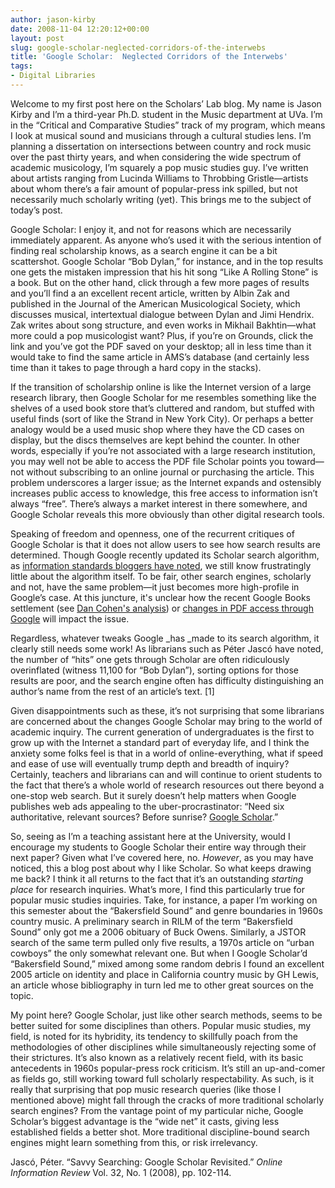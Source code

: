 ```yaml
---
author: jason-kirby
date: 2008-11-04 12:20:12+00:00
layout: post
slug: google-scholar-neglected-corridors-of-the-interwebs
title: 'Google Scholar:  Neglected Corridors of the Interwebs'
tags:
- Digital Libraries
---
```


Welcome to my first post here on the Scholars’ Lab blog.  My name is Jason Kirby and I’m a third-year Ph.D. student in the Music department at UVa.  I’m in the “Critical and Comparative Studies” track of my program, which means I look at musical sound and musicians through a cultural studies lens.  I’m planning a dissertation on intersections between country and rock music over the past thirty years, and when considering the wide spectrum of academic musicology, I’m squarely a pop music studies guy.  I’ve written about artists ranging from Lucinda Williams to Throbbing Gristle&mdash;artists about whom there’s a fair amount of popular-press ink spilled, but not necessarily much scholarly writing (yet).  This brings me to the subject of today’s post.

Google Scholar:  I enjoy it, and not for reasons which are necessarily immediately apparent.  As anyone who’s used it with the serious intention of finding real scholarship knows, as a search engine it can be a bit scattershot.  Google Scholar “Bob Dylan,” for instance, and in the top results one gets the mistaken impression that his hit song “Like A Rolling Stone” is a book.  But on the other hand, click through a few more pages of results and you’ll find a an excellent recent article, written by Albin Zak and published in the Journal of the American Musicological Society, which discusses musical, intertextual dialogue between Dylan and Jimi Hendrix.  Zak writes about song structure, and even works in Mikhail Bakhtin&mdash;what more could a pop musicologist want?  Plus, if you’re on Grounds, click the link and you’ve got the PDF saved on your desktop; all in less time than it would take to find the same article in AMS’s database (and certainly less time than it takes to page through a hard copy in the stacks).

If the transition of scholarship online is like the Internet version of a large research library, then Google Scholar for me resembles something like the shelves of a used book store that’s cluttered and random, but stuffed with useful finds (sort of like the Strand in New York City).  Or perhaps a better analogy would be a used music shop where they have the CD cases on display, but the discs themselves are kept behind the counter.  In other words, especially if you’re not associated with a large research institution, you may well not be able to access the PDF file Scholar points you toward&mdash;not without subscribing to an online journal or purchasing the article.  This problem underscores a larger issue; as the Internet expands and ostensibly increases public access to knowledge, this free access to information isn’t always “free”.  There’s always a market interest in there somewhere, and Google Scholar reveals this more obviously than other digital research tools.

Speaking of freedom and openness, one of the recurrent critiques of Google Scholar is that it does not allow users to see how search results are determined.  Though Google recently updated its Scholar search algorithm, as [information standards bloggers have noted](http://www.niso.org/blog/?p=20), we still know frustratingly little about the algorithm itself.  To be fair, other search engines, scholarly and not, have the same problem&mdash;it just becomes more high-profile in Google’s case. At this juncture, it's unclear how the recent Google Books settlement (see [Dan Cohen's analysis](http://www.dancohen.org/2008/10/28/first-impressions-of-the-google-books-settlement/)) or [changes in PDF access through Google](http://www.earlham.edu/~peters/fos/2008/11/google-creates-and-searches-ocr.html) will impact the issue.

Regardless, whatever tweaks Google _has _made to its search algorithm, it clearly still needs some work!  As librarians such as Péter Jascó have noted, the number of “hits” one gets through Scholar are often ridiculously overinflated (witness 11,100 for “Bob Dylan”), sorting options for those results are poor, and the search engine often has difficulty distinguishing an author’s name from the rest of an article’s text. [1]

Given disappointments such as these, it’s not surprising that some librarians are concerned about the changes Google Scholar may bring to the world of academic inquiry.  The current generation of undergraduates is the first to grow up with the Internet a standard part of everyday life, and I think the anxiety some folks feel is that in a world of online-everything, what if speed and ease of use will eventually trump depth and breadth of inquiry?  Certainly, teachers and librarians can and will continue to orient students to the fact that there’s a whole world of research resources out there beyond a one-stop web search.  But it surely doesn’t help matters when Google publishes web ads appealing to the uber-procrastinator:  “Need six authoritative, relevant sources?  Before sunrise?  [Google Scholar](http://photos1.blogger.com/blogger/5153/551/1600/scholar1.gif).”

So, seeing as I’m a teaching assistant here at the University, would I encourage my students to Google Scholar their entire way through their next paper?  Given what I’ve covered here, no. _However_, as you may have noticed, this a blog post about why I like Scholar.  So what keeps drawing me back?  I think it all returns to the fact that it’s an outstanding _starting place_ for research inquiries.  What’s more, I find this particularly true for popular music studies inquiries.  Take, for instance, a paper I’m working on this semester about the “Bakersfield Sound” and genre boundaries in 1960s country music.  A preliminary search in RILM of the term “Bakersfield Sound” only got me a 2006 obituary of Buck Owens.  Similarly, a JSTOR search of the same term pulled only five results, a 1970s article on “urban cowboys” the only somewhat relevant one.  But when I Google Scholar’d “Bakersfield Sound,” mixed among some random debris I found an excellent 2005 article on identity and place in California country music by GH Lewis, an article whose bibliography in turn led me to other great sources on the topic.

My point here?  Google Scholar, just like other search methods, seems to be better suited for some disciplines than others.  Popular music studies, my field, is noted for its hybridity, its tendency to skillfully poach from the methodologies of other disciplines while simultaneously rejecting some of their strictures.  It’s also known as a relatively recent field, with its basic antecedents in 1960s popular-press rock criticism. It’s still an up-and-comer as fields go, still working toward full scholarly respectability.  As such, is it really that surprising that pop music research queries (like those I mentioned above) might fall through the cracks of more traditional scholarly search engines?  From the vantage point of my particular niche, Google Scholar’s biggest advantage is the “wide net” it casts, giving less established fields a better shot.  More traditional discipline-bound search engines might learn something from this, or risk irrelevancy.

Jascó, Péter. “Savvy Searching: Google Scholar Revisited.” _Online Information Review_ Vol. 32, No. 1 (2008), pp. 102-114.
